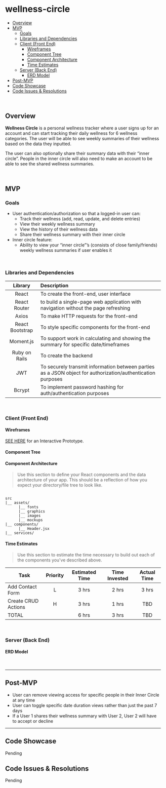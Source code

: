 # wellness-circle

- [Overview](#overview)
- [MVP](#mvp)
  - [Goals](#goals)
  - [Libraries and Dependencies](#libraries-and-dependencies)
  - [Client (Front End)](#client-front-end)
    - [Wireframes](#wireframes)
    - [Component Tree](#component-tree)
    - [Component Architecture](#component-architecture)
    - [Time Estimates](#time-estimates)
  - [Server (Back End)](#server-back-end)
    - [ERD Model](#erd-model)
- [Post-MVP](#post-mvp)
- [Code Showcase](#code-showcase)
- [Code Issues & Resolutions](#code-issues--resolutions)

<br>

## Overview

**Wellness Circle** is a personal wellness tracker where a user signs up for an account and can start tracking their daily wellness for 6 wellness categories. The user will be able to see weekly summaries of their wellness based on the data they inputted.

The user can also optionally share their summary data with their “inner circle”. People in the inner circle will also need to make an account to be able to see the shared wellness summaries.


<br>

## MVP

### Goals

* User authentication/authorization so that a logged-in user can:
  * Track their wellness (add, read, update, and delete entries)
  * View their weekly wellness summary
  * View the history of their wellness data
  * Share their wellness summary with their inner circle 
* Inner circle feature: 
  * Ability to view your “inner circle”’s (consists of close family/friends) weekly wellness summaries if user enables it

<br>

### Libraries and Dependencies

|     Library      | Description                                |
| :--------------: | :----------------------------------------- |
|      React       | To create the front-end, user interface |
|   React Router   |  to build a single-page web application with navigation without the page refreshing|
| Axios | To make HTTP requests for the front-end  |
| React Bootstrap |  To style specific components for the front-end  |
| Moment.js |  To support work in calculating and showing the summary for specific date/timeframes  |
| Ruby on Rails |  To create the backend  |
|     JWT      |  To securely transmit information between parties as a JSON object for authorization/authentication purposes |
|  Bcrypt  | To implement password hashing for auth/authentication purposes |

<br>

### Client (Front End)

#### Wireframes

[SEE HERE](https://www.figma.com/file/Nxf7VtYomX3qQcvFyoSH9I/Wellness-Circle-Wireframes?node-id=0%3A1) for an Interactive Prototype.



#### Component Tree



#### Component Architecture

> Use this section to define your React components and the data architecture of your app. This should be a reflection of how you expect your directory/file tree to look like. 

``` structure

src
|__ assets/
      |__ fonts
      |__ graphics
      |__ images
      |__ mockups
|__ components/
      |__ Header.jsx
|__ services/

```

#### Time Estimates

> Use this section to estimate the time necessary to build out each of the components you've described above.

| Task                | Priority | Estimated Time | Time Invested | Actual Time |
| ------------------- | :------: | :------------: | :-----------: | :---------: |
| Add Contact Form    |    L     |     3 hrs      |     2 hrs     |    3 hrs    |
| Create CRUD Actions |    H     |     3 hrs      |     1 hrs     |     TBD     |
| TOTAL               |          |     6 hrs      |     3 hrs     |     TBD     |


<br>

### Server (Back End)

#### ERD Model


<br>

***

## Post-MVP

* User can remove viewing access for specific people in their Inner Circle at any time
* User can toggle specific date duration views rather than just the past 7 days
* If a User 1 shares their wellness summary with User 2, User 2 will have to accept or decline 


***

## Code Showcase

Pending

## Code Issues & Resolutions

Pending
